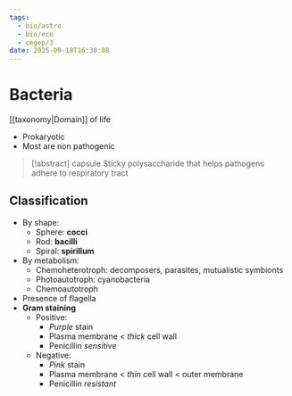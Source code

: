 ```yaml
---
tags:
  - bio/astro
  - bio/eco
  - cegep/3
date: 2025-09-18T16:30:08
---
```


# Bacteria

[[taxonomy|Domain]] of life
  
- Prokaryotic
- Most are non pathogenic

> [!abstract] capsule
> Sticky polysaccharide that helps pathogens adhere to respiratory tract

## Classification

- By shape:
	- Sphere: **cocci**
	- Rod: **bacilli**
	- Spiral: **spirillum**
- By metabolism:
	- Chemoheterotroph: decomposers, parasites, mutualistic symbionts
	- Photoautotroph: cyanobacteria
	- Chemoautotroph
- Presence of flagella
- **Gram staining**
	- Positive:
		- *Purple* stain
		- Plasma membrane < *thick* cell wall
		- Penicillin *sensitive*
	- Negative:
		- *Pink* stain
		- Plasma membrane < *thin* cell wall < outer membrane
		- Penicillin *resistant*